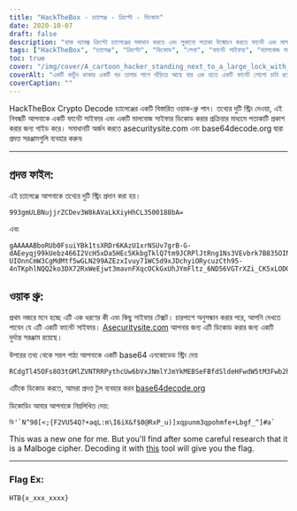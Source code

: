 ```yaml
---
title: "HackTheBox - চ্যালেঞ্জ - ক্রিপ্টো - ডিকোড"
date: 2020-10-07
draft: false
description: "হ্যাক দ্যাবক্স ক্রিপ্টো চ্যালেঞ্জের সমাধান করতে এবং লুকানো পতাকা উন্মোচন করতে ফার্নেট এবং মালবোজ সাইফারকে কীভাবে ডিকোড করতে হয় তা শিখুন।"
tags: ["HackTheBox", "চ্যালেঞ্জ", "ক্রিপ্টো", "ডিকোড", "লেখা", "ফার্নেট সাইফার", "ম্যালবোজ সাইফার", "সিমেট্রিক এনক্রিপশন", "সাইবার নিরাপত্তা", "ক্রিপ্টোগ্রাফি", "অনুপ্রবেশ পরীক্ষা", "পাইথন", "নিরাপত্তা", "চ্যালেঞ্জ", "সিটিএফ", "পতাকা", "জোড়া লাগানো", "ডিক্রিপশন", "বেস64"]
toc: true
cover: "/img/cover/A_cartoon_hacker_standing_next_to_a_large_lock_with_one_hand.png"
coverAlt: "একটি কার্টুন হ্যাকার একটি বড় তালার পাশে দাঁড়িয়ে আছে যার এক হাতে একটি ফার্নেট লোগো চাবি রয়েছে এবং অন্য হাতে একটি মালবোজ লোগো চাবি রয়েছে যখন তালার ভিতরে একটি পতাকা দেখা যাচ্ছে"
coverCaption: ""
---
```


HackTheBox Crypto Decode চ্যালেঞ্জের একটি বিস্তারিত ওয়াক-থ্রু পান। তথ্যের দুটি স্ট্রিং দেওয়া, এই নিবন্ধটি আপনাকে একটি ফার্নেট সাইফার এবং একটি মালবোজ সাইফার ডিকোড করার প্রক্রিয়ার মাধ্যমে পতাকাটি প্রকাশ করার জন্য গাইড করে। সমাধানটি অর্জন করতে asecuritysite.com এবং base64decode.org দ্বারা প্রদত্ত সরঞ্জামগুলি ব্যবহার করুন৷

______

## প্রদত্ত ফাইল:

এই চ্যালেঞ্জে আপনাকে তথ্যের দুটি স্ট্রিং প্রদান করা হয়।

```
993gmULBNujjrZCDev3W8kAVaLkXiyHhCL3500188bA=
```
এবং
```
gAAAAABboRUb0FsuiYBk1tsXRDr6KAzU1xrNSUv7grB-G-dAEeyqj99kUebz466I2VcH5xDa5HEc5KkbgTklQ7tm9JCRPlJtRng1Ns3VEvbrk7B835OINfPnRbc-UIOnnCmW3CgMdMtf5wGLN299AZEzxIvuy71WC5d9xJDchyiORycuzCth95-4nTKphlNQQ2ko3DX72RxWeEjwt3mavnFXqcOCkGxUhJYmFltz_6ND56VGTrXZi_CK5xLODOX4sj1GNwN_CrU3sJ0obTdA2wF5OaDZLbA1GBPfK0PDlC9WxoUf85K0tFXKfqbt3c5YqtqfytNG5gTkbDFM2NjE7BveBf1DP9ca8g==
```

## ওয়াক থ্রু:

প্রথম নজরে মনে হচ্ছে এটি এক ধরণের কী এবং কিছু সাইফার টেক্সট।
চারপাশে অনুসন্ধান করার পরে, আপনি দেখতে পাবেন যে এটি একটি ফার্নেট সাইফার।
[Asecuritysite.com](https://asecuritysite.com/encryption/ferdecode) আপনার জন্য এটি ডিকোড করার জন্য একটি দুর্দান্ত সরঞ্জাম রয়েছে।

উপরের তথ্য থেকে সরল পাঠ্য আপনাকে একটি base64 এনকোডেড স্ট্রিং দেয়

```
RCdgTl45OFs8O3tGMlZVNTRRPythcUw6bVxJNmlYJmYkMEBSeFBfdSldeHFwdW5tM3Fwb2htZmUrTGJnZl9eXSNhYFleV1Z6VFNyUVZVTnJMUVBPTkdrS0QsSEFlKERDPDtfPz5+fTVZOTg3dzUuUjJyMC8oJyZKKikoJyYlfHtBeX53djx6eXhxWTZ0c1VUcG9oLnk=
```

এটিকে ডিকোড করতে, আমরা প্রদত্ত টুল ব্যবহার করব [base64decode.org](https://www.base64decode.org/)

ডিকোডিং আবার আপনাকে নিম্নলিখিত দেয়:
```
ডি'`N^98[<;{F2VU54Q?+aqL:m\I6iX&f$0@RxP_u)]xqpunm3qpohmfe+Lbgf_^]#a`
```

This was a new one for me. But you'll find after some careful research that it is a Malboge cipher.
Decoding it with [this](http://malbolge.doleczek.pl/) tool will give you the flag.

______

### Flag Ex:
```
HTB{x_xxx_xxxx}
```

